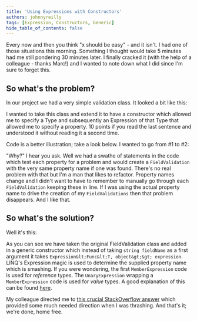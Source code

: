 ```yaml
---
title: 'Using Expressions with Constructors'
authors: johnnyreilly
tags: [Expression, Constructors, Generic]
hide_table_of_contents: false
---
```


Every now and then you think "x should be easy" - and it isn't. I had one of those situations this morning. Something I thought would take 5 minutes had me still pondering 30 minutes later. I finally cracked it (with the help of a colleague - thanks Marc!) and I wanted to note down what I did since I'm sure to forget this.

## So what's the problem?

In our project we had a very simple validation class. It looked a bit like this:

<script src="https://gist.github.com/johnnyreilly/4944545.js?file=FieldValidationBefore.cs"></script>

I wanted to take this class and extend it to have a constructor which allowed me to specify a Type and subsequently an Expression of that Type that allowed me to specify a property. 10 points if you read the last sentence and understood it without reading it a second time.

Code is a better illustration; take a look below. I wanted to go from #1 to #2:

<script src="https://gist.github.com/johnnyreilly/4944545.js?file=HowItIsUsed.cs"></script>

"Why?" I hear you ask. Well we had a swathe of statements in the code which test each property for a problem and would create a `FieldValidation` with the very same property name if one was found. There's no real problem with that but I'm a man that likes to refactor. Property names change and I didn't want to have to remember to manually go through each `FieldValidation` keeping these in line. If I was using the actual property name to drive the creation of my `FieldValidations` then that problem disappears. And I like that.

## So what's the solution?

Well it's this:

<script src="https://gist.github.com/johnnyreilly/4944545.js?file=FieldValidationAfter.cs"></script>

As you can see we have taken the original FieldValidation class and added in a generic constructor which instead of taking `string fieldName` as a first argument it takes `Expression&lt;Func&lt;T, object&gt;&gt; expression`. LINQ's Expression magic is used to determine the supplied property name which is smashing. If you were wondering, the first `MemberExpression` code is used for _reference_ types. The `UnaryExpression` wrapping a `MemberExpression` code is used for _value_ types. A good explanation of this can be found [here](http://stackoverflow.com/a/12975480/761388).

My colleague directed me to [this crucial StackOverflow answer](http://stackoverflow.com/a/2916344) which provided some much needed direction when I was thrashing. And that's it; we're done, home free.
